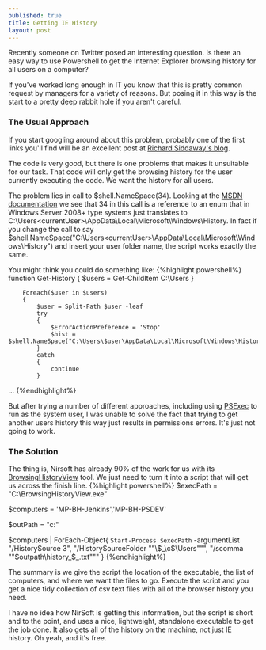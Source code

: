 ```yaml
---
published: true
title: Getting IE History
layout: post
---
```

Recently someone on Twitter posed an interesting question. Is there an easy way to use Powershell to get the Internet Explorer browsing history for all users on a computer?

If you've worked long enough in IT you know that this is pretty common request by managers for a variety of reasons. But posing it in this way is the start to a pretty deep rabbit hole if you aren't careful. 

### The Usual Approach
If you start googling around about this problem, probably one of the first links you'll find will be an excellent post at [Richard Siddaway's blog](http://blogs.msmvps.com/richardsiddaway/2011/06/29/ie-history-to-csv/).

The code is very good, but there is one problems that makes it unsuitable for our task. That code will only get the browsing history for the user currently executing the code. We want the history for all users.

The problem lies in call to $shell.NameSpace(34). Looking at the [MSDN documentation](https://msdn.microsoft.com/en-us/library/windows/desktop/bb774096%28v=vs.85%29.aspx?f=255&MSPPError=-2147217396) we see that 34 in this call is a reference to an enum that in Windows Server 2008+ type systems just translates to C:\Users\<currentUser>\AppData\Local\Microsoft\Windows\History. In fact if you change the call to say $shell.NameSpace("C:\Users\<currentUser>\AppData\Local\Microsoft\Windows\History") and insert your user folder name, the script works exactly the same.

You might think you could do something like:
{%highlight powershell%}
function Get-History 
{
        $users = Get-ChildItem C:\Users
    }

        Foreach($user in $users)
        {
            $user = Split-Path $user -leaf
            try
            {
                $ErrorActionPreference = 'Stop'
                $hist = $shell.NameSpace("C:\Users\$user\AppData\Local\Microsoft\Windows\History") 
            }
            catch
            {
                continue
            }
...
{%endhighlight%}

But after trying a number of different approaches, including using [PSExec](http://verbalprocessor.com/2007/12/05/running-a-cmd-prompt-as-local-system/) to run as the system user, I was unable to solve the fact that trying to get another users history this way just results in permissions errors. It's just not going to work.

### The Solution

The thing is, Nirsoft has already 90% of the work for us with its [BrowsingHistoryView](http://www.nirsoft.net/utils/browsing_history_view.html) tool. We just need to turn it into a script that will get us across the finish line.
{%highlight powershell%}
$execPath = "C:\BrowsingHistoryView.exe"

$computers = 'MP-BH-Jenkins','MP-BH-PSDEV'

$outPath = "c:\"

$computers | 
    ForEach-Object{ `
        Start-Process $execPath `
            -argumentList "/HistorySource 3", 
                          "/HistorySourceFolder ""\\$_\c$\Users""",
                          "/scomma ""$outpath\history_$_.txt"""
    }
{%endhighlight%}

The summary is we give the script the location of the executable, the list of computers, and where we want the files to go. Execute the script and you get a nice tidy collection of csv text files with all of the browser history you need.

I have no idea how NirSoft is getting this information, but the script is short and to the point, and uses a nice, lightweight, standalone executable to get the job done. It also gets all of the history on the machine, not just IE history. Oh yeah, and it's free.